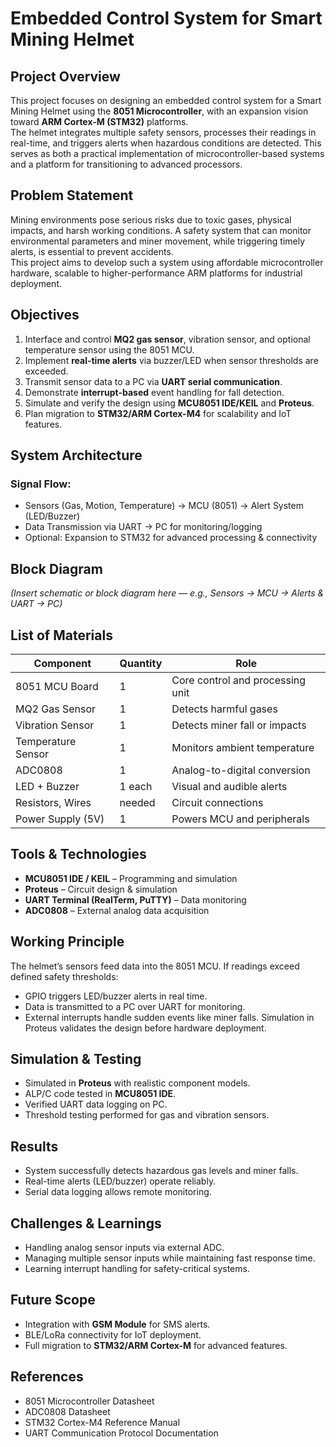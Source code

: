 # Embedded Control System for Smart Mining Helmet
## Project Overview
This project focuses on designing an embedded control system for a Smart Mining Helmet using the **8051 Microcontroller**, with an expansion vision toward **ARM Cortex-M (STM32)** platforms.  
The helmet integrates multiple safety sensors, processes their readings in real-time, and triggers alerts when hazardous conditions are detected. This serves as both a practical implementation of microcontroller-based systems and a platform for transitioning to advanced processors.

## Problem Statement
Mining environments pose serious risks due to toxic gases, physical impacts, and harsh working conditions. A safety system that can monitor environmental parameters and miner movement, while triggering timely alerts, is essential to prevent accidents.  
This project aims to develop such a system using affordable microcontroller hardware, scalable to higher-performance ARM platforms for industrial deployment.

## Objectives
1. Interface and control **MQ2 gas sensor**, vibration sensor, and optional temperature sensor using the 8051 MCU.
2. Implement **real-time alerts** via buzzer/LED when sensor thresholds are exceeded.
3. Transmit sensor data to a PC via **UART serial communication**.
4. Demonstrate **interrupt-based** event handling for fall detection.
5. Simulate and verify the design using **MCU8051 IDE/KEIL** and **Proteus**.
6. Plan migration to **STM32/ARM Cortex-M4** for scalability and IoT features.

## System Architecture
### Signal Flow:
* Sensors (Gas, Motion, Temperature) → MCU (8051) → Alert System (LED/Buzzer)  
* Data Transmission via UART → PC for monitoring/logging  
* Optional: Expansion to STM32 for advanced processing & connectivity

## Block Diagram
*(Insert schematic or block diagram here — e.g., Sensors → MCU → Alerts & UART → PC)* 

## List of Materials
| Component           | Quantity | Role                                   |
| ------------------- | -------- | -------------------------------------- |
| 8051 MCU Board      | 1        | Core control and processing unit       |
| MQ2 Gas Sensor      | 1        | Detects harmful gases                  |
| Vibration Sensor    | 1        | Detects miner fall or impacts          |
| Temperature Sensor  | 1        | Monitors ambient temperature           |
| ADC0808             | 1        | Analog-to-digital conversion           |
| LED + Buzzer        | 1 each   | Visual and audible alerts              |
| Resistors, Wires    | needed   | Circuit connections                    |
| Power Supply (5V)   | 1        | Powers MCU and peripherals             |

## Tools & Technologies
* **MCU8051 IDE / KEIL** – Programming and simulation
* **Proteus** – Circuit design & simulation
* **UART Terminal (RealTerm, PuTTY)** – Data monitoring
* **ADC0808** – External analog data acquisition

## Working Principle
The helmet’s sensors feed data into the 8051 MCU. If readings exceed defined safety thresholds:
* GPIO triggers LED/buzzer alerts in real time.
* Data is transmitted to a PC over UART for monitoring.
* External interrupts handle sudden events like miner falls.
Simulation in Proteus validates the design before hardware deployment.

## Simulation & Testing
* Simulated in **Proteus** with realistic component models.
* ALP/C code tested in **MCU8051 IDE**.
* Verified UART data logging on PC.
* Threshold testing performed for gas and vibration sensors.

## Results
* System successfully detects hazardous gas levels and miner falls.
* Real-time alerts (LED/buzzer) operate reliably.
* Serial data logging allows remote monitoring.

## Challenges & Learnings
* Handling analog sensor inputs via external ADC.
* Managing multiple sensor inputs while maintaining fast response time.
* Learning interrupt handling for safety-critical systems.

## Future Scope
* Integration with **GSM Module** for SMS alerts.
* BLE/LoRa connectivity for IoT deployment.
* Full migration to **STM32/ARM Cortex-M** for advanced features.

## References
* 8051 Microcontroller Datasheet
* ADC0808 Datasheet
* STM32 Cortex-M4 Reference Manual
* UART Communication Protocol Documentation
